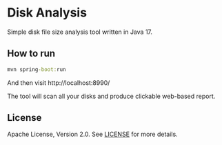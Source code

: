 # Disk Analysis

Simple disk file size analysis tool written in Java 17.

## How to run

```cmd
mvn spring-boot:run
```

And then visit http://localhost:8990/

The tool will scan all your disks and produce clickable web-based report.

## License

Apache License, Version 2.0. See [LICENSE](LICENSE) for more details.
